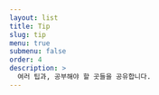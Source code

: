 ```yaml
---
layout: list
title: Tip
slug: tip
menu: true
submenu: false
order: 4
description: >
  여러 팁과, 공부해야 할 곳들을 공유합니다.
---
```

